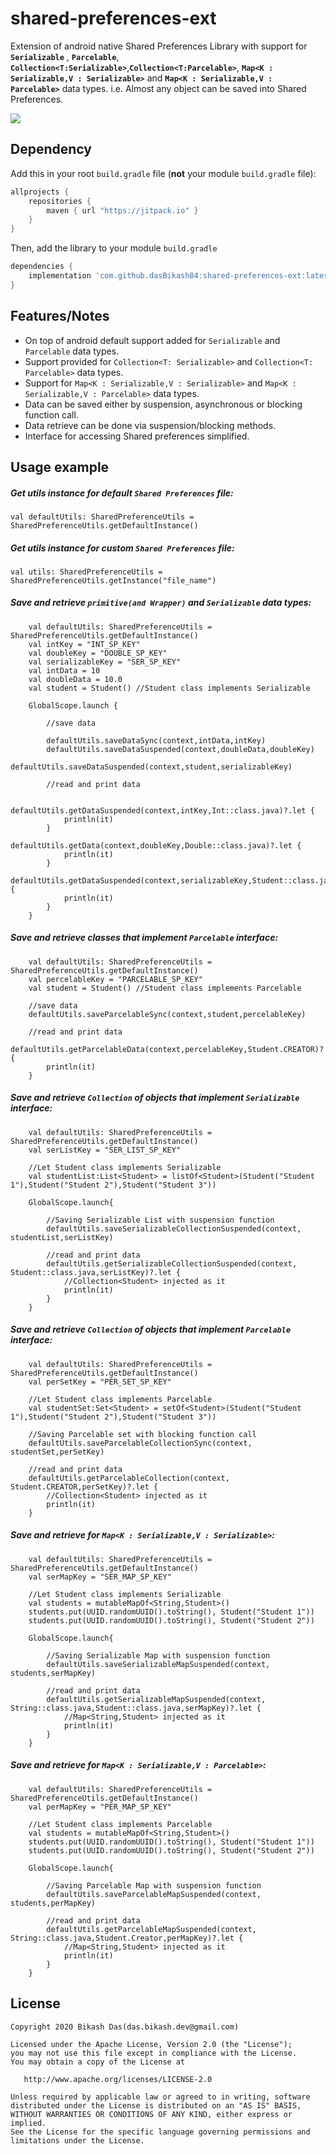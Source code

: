 # shared-preferences-ext

Extension of android native Shared Preferences Library with support for **`Serializable`** , **`Parcelable`**, **`Collection<T:Serializable>`**,**`Collection<T:Parcelable>`**, **`Map<K : Serializable,V : Serializable>`** and **`Map<K : Serializable,V : Parcelable>`** data types.
i.e. Almost any object can be saved into Shared Preferences.


[![](https://jitpack.io/v/dasBikash84/shared-preferences-ext.svg)](https://jitpack.io/#dasBikash84/shared-preferences-ext)

## Dependency

Add this in your root `build.gradle` file (**not** your module `build.gradle` file):

```gradle
allprojects {
	repositories {
        maven { url "https://jitpack.io" }
    }
}
```

Then, add the library to your module `build.gradle`
```gradle
dependencies {
    implementation 'com.github.dasBikash84:shared-preferences-ext:latest.release.here'
}
```

## Features/Notes
- On top of android default support added for `Serializable` and `Parcelable` data types.
- Support provided for `Collection<T: Serializable>` and `Collection<T: Parcelable>` data types.
- Support for `Map<K : Serializable,V : Serializable>` and `Map<K : Serializable,V : Parcelable>` data types.
- Data can be saved either by suspension, asynchronous or blocking function call.
- Data retrieve can be done via suspension/blocking methods.
- Interface for accessing Shared preferences simplified.

## Usage example

##### Get utils instance for default `Shared Preferences` file:
```
val defaultUtils: SharedPreferenceUtils = SharedPreferenceUtils.getDefaultInstance()
```
##### Get utils instance for custom `Shared Preferences` file:
```
val utils: SharedPreferenceUtils = SharedPreferenceUtils.getInstance("file_name")
```
##### Save and retrieve `primitive(and Wrapper)` and `Serializable` data types:
```
    val defaultUtils: SharedPreferenceUtils = SharedPreferenceUtils.getDefaultInstance()
    val intKey = "INT_SP_KEY"
    val doubleKey = "DOUBLE_SP_KEY"
    val serializableKey = "SER_SP_KEY"
    val intData = 10
    val doubleData = 10.0
    val student = Student() //Student class implements Serializable
    
    GlobalScope.launch {
    
        //save data
        
        defaultUtils.saveDataSync(context,intData,intKey)
        defaultUtils.saveDataSuspended(context,doubleData,doubleKey)
        defaultUtils.saveDataSuspended(context,student,serializableKey)
        
        //read and print data
        
        defaultUtils.getDataSuspended(context,intKey,Int::class.java)?.let {
            println(it)
        }
        defaultUtils.getData(context,doubleKey,Double::class.java)?.let {
            println(it)
        }
        defaultUtils.getDataSuspended(context,serializableKey,Student::class.java)?.let {
            println(it)
        }
    }
```
##### Save and retrieve classes that implement `Parcelable` interface:
```
    val defaultUtils: SharedPreferenceUtils = SharedPreferenceUtils.getDefaultInstance()
    val percelableKey = "PARCELABLE_SP_KEY"
    val student = Student() //Student class implements Parcelable

    //save data
    defaultUtils.saveParcelableSync(context,student,percelableKey)

    //read and print data
    defaultUtils.getParcelableData(context,percelableKey,Student.CREATOR)?.let {
        println(it)
    }
```
##### Save and retrieve `Collection` of objects that implement `Serializable` interface:
```
    val defaultUtils: SharedPreferenceUtils = SharedPreferenceUtils.getDefaultInstance()
    val serListKey = "SER_LIST_SP_KEY"
    
    //Let Student class implements Serializable
    val studentList:List<Student> = listOf<Student>(Student("Student 1"),Student("Student 2"),Student("Student 3")) 
    
    GlobalScope.launch{
    
        //Saving Serializable List with suspension function
        defaultUtils.saveSerializableCollectionSuspended(context, studentList,serListKey)
        
        //read and print data
        defaultUtils.getSerializableCollectionSuspended(context, Student::class.java,serListKey)?.let {
            //Collection<Student> injected as it
            println(it)
        }
    }    
```
##### Save and retrieve `Collection` of objects that implement `Parcelable` interface:
```
    val defaultUtils: SharedPreferenceUtils = SharedPreferenceUtils.getDefaultInstance()
    val perSetKey = "PER_SET_SP_KEY"
    
    //Let Student class implements Parcelable
    val studentSet:Set<Student> = setOf<Student>(Student("Student 1"),Student("Student 2"),Student("Student 3")) 
    
    //Saving Parcelable set with blocking function call
    defaultUtils.saveParcelableCollectionSync(context, studentSet,perSetKey)
        
    //read and print data
    defaultUtils.getParcelableCollection(context, Student.CREATOR,perSetKey)?.let {
        //Collection<Student> injected as it
        println(it)
    }
```
##### Save and retrieve for `Map<K : Serializable,V : Serializable>`:
```
    val defaultUtils: SharedPreferenceUtils = SharedPreferenceUtils.getDefaultInstance()
    val serMapKey = "SER_MAP_SP_KEY"
    
    //Let Student class implements Serializable
    val students = mutableMapOf<String,Student>()
    students.put(UUID.randomUUID().toString(), Student("Student 1"))
    students.put(UUID.randomUUID().toString(), Student("Student 2"))
    
    GlobalScope.launch{
    
        //Saving Serializable Map with suspension function
        defaultUtils.saveSerializableMapSuspended(context, students,serMapKey)
        
        //read and print data
        defaultUtils.getSerializableMapSuspended(context, String::class.java,Student::class.java,serMapKey)?.let {
            //Map<String,Student> injected as it
            println(it)
        }
    }    
```
##### Save and retrieve for `Map<K : Serializable,V : Parcelable>`:
```
    val defaultUtils: SharedPreferenceUtils = SharedPreferenceUtils.getDefaultInstance()
    val perMapKey = "PER_MAP_SP_KEY"
    
    //Let Student class implements Parcelable
    val students = mutableMapOf<String,Student>()
    students.put(UUID.randomUUID().toString(), Student("Student 1"))
    students.put(UUID.randomUUID().toString(), Student("Student 2"))
    
    GlobalScope.launch{
    
        //Saving Parcelable Map with suspension function
        defaultUtils.saveParcelableMapSuspended(context, students,perMapKey)
        
        //read and print data
        defaultUtils.getParcelableMapSuspended(context, String::class.java,Student.Creator,perMapKey)?.let {
            //Map<String,Student> injected as it
            println(it)
        }
    }    
```
License
--------

    Copyright 2020 Bikash Das(das.bikash.dev@gmail.com)

    Licensed under the Apache License, Version 2.0 (the "License");
    you may not use this file except in compliance with the License.
    You may obtain a copy of the License at

       http://www.apache.org/licenses/LICENSE-2.0

    Unless required by applicable law or agreed to in writing, software
    distributed under the License is distributed on an "AS IS" BASIS,
    WITHOUT WARRANTIES OR CONDITIONS OF ANY KIND, either express or implied.
    See the License for the specific language governing permissions and
    limitations under the License.
